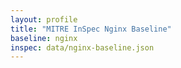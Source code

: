 ```yaml
---
layout: profile
title: "MITRE InSpec Nginx Baseline"
baseline: nginx
inspec: data/nginx-baseline.json
---
```

